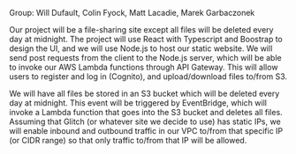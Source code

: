 Group: Will Dufault, Colin Fyock, Matt Lacadie, Marek Garbaczonek

Our project will be a file-sharing site except all files will be deleted every day at midnight. The project will use React with Typescript and Boostrap to design the UI, and we will use Node.js to host our static website. We will send post requests from the client to the Node.js server, which will be able to invoke our AWS Lambda functions through API Gateway. This will allow users to register and log in (Cognito), and upload/download files to/from S3.

We will have all files be stored in an S3 bucket which will be deleted every day at midnight. This event will be triggered by EventBridge, which will invoke a Lambda function that goes into the S3 bucket and deletes all files. Assuming that Glitch (or whatever site we decide to use) has static IPs, we will enable inbound and outbound traffic in our VPC to/from that specific IP (or CIDR range) so that only traffic to/from that IP will be allowed. 
